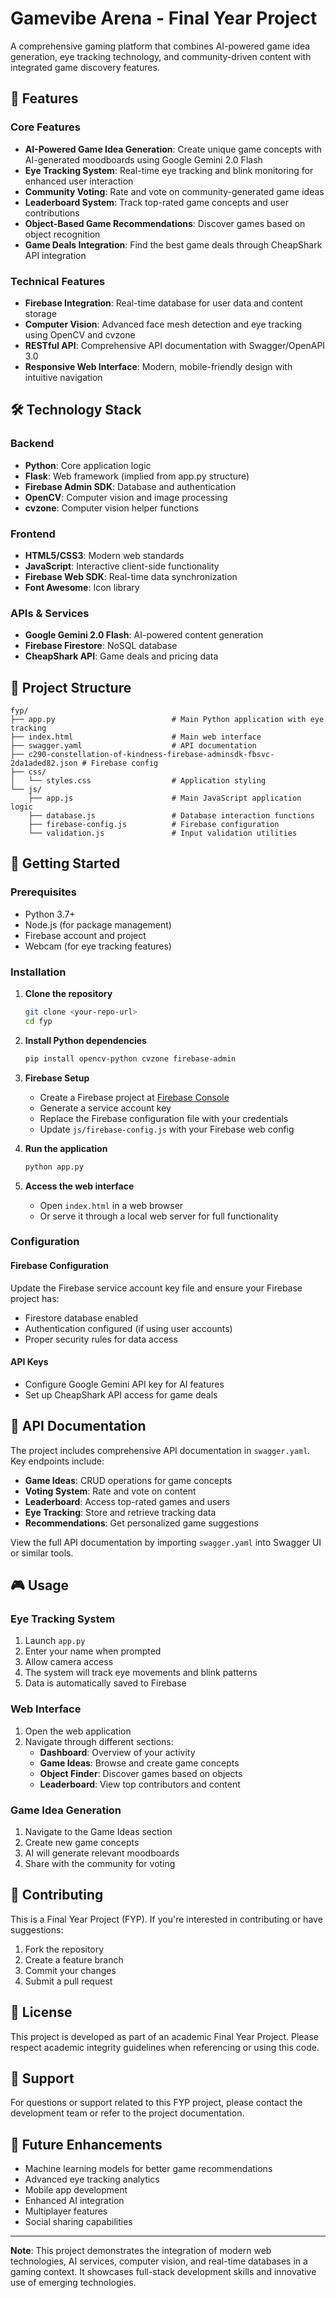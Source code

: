 # Gamevibe Arena - Final Year Project

A comprehensive gaming platform that combines AI-powered game idea generation, eye tracking technology, and community-driven content with integrated game discovery features.

## 🚀 Features

### Core Features
- **AI-Powered Game Idea Generation**: Create unique game concepts with AI-generated moodboards using Google Gemini 2.0 Flash
- **Eye Tracking System**: Real-time eye tracking and blink monitoring for enhanced user interaction
- **Community Voting**: Rate and vote on community-generated game ideas
- **Leaderboard System**: Track top-rated game concepts and user contributions
- **Object-Based Game Recommendations**: Discover games based on object recognition
- **Game Deals Integration**: Find the best game deals through CheapShark API integration

### Technical Features
- **Firebase Integration**: Real-time database for user data and content storage
- **Computer Vision**: Advanced face mesh detection and eye tracking using OpenCV and cvzone
- **RESTful API**: Comprehensive API documentation with Swagger/OpenAPI 3.0
- **Responsive Web Interface**: Modern, mobile-friendly design with intuitive navigation

## 🛠️ Technology Stack

### Backend
- **Python**: Core application logic
- **Flask**: Web framework (implied from app.py structure)
- **Firebase Admin SDK**: Database and authentication
- **OpenCV**: Computer vision and image processing
- **cvzone**: Computer vision helper functions

### Frontend
- **HTML5/CSS3**: Modern web standards
- **JavaScript**: Interactive client-side functionality
- **Firebase Web SDK**: Real-time data synchronization
- **Font Awesome**: Icon library

### APIs & Services
- **Google Gemini 2.0 Flash**: AI-powered content generation
- **Firebase Firestore**: NoSQL database
- **CheapShark API**: Game deals and pricing data

## 📁 Project Structure

```
fyp/
├── app.py                          # Main Python application with eye tracking
├── index.html                      # Main web interface
├── swagger.yaml                    # API documentation
├── c290-constellation-of-kindness-firebase-adminsdk-fbsvc-2da1aded82.json # Firebase config
├── css/
│   └── styles.css                  # Application styling
└── js/
    ├── app.js                      # Main JavaScript application logic
    ├── database.js                 # Database interaction functions
    ├── firebase-config.js          # Firebase configuration
    └── validation.js               # Input validation utilities
```

## 🚀 Getting Started

### Prerequisites
- Python 3.7+
- Node.js (for package management)
- Firebase account and project
- Webcam (for eye tracking features)

### Installation

1. **Clone the repository**
   ```bash
   git clone <your-repo-url>
   cd fyp
   ```

2. **Install Python dependencies**
   ```bash
   pip install opencv-python cvzone firebase-admin
   ```

3. **Firebase Setup**
   - Create a Firebase project at [Firebase Console](https://console.firebase.google.com/)
   - Generate a service account key
   - Replace the Firebase configuration file with your credentials
   - Update `js/firebase-config.js` with your Firebase web config

4. **Run the application**
   ```bash
   python app.py
   ```

5. **Access the web interface**
   - Open `index.html` in a web browser
   - Or serve it through a local web server for full functionality

### Configuration

#### Firebase Configuration
Update the Firebase service account key file and ensure your Firebase project has:
- Firestore database enabled
- Authentication configured (if using user accounts)
- Proper security rules for data access

#### API Keys
- Configure Google Gemini API key for AI features
- Set up CheapShark API access for game deals

## 📖 API Documentation

The project includes comprehensive API documentation in `swagger.yaml`. Key endpoints include:

- **Game Ideas**: CRUD operations for game concepts
- **Voting System**: Rate and vote on content
- **Leaderboard**: Access top-rated games and users
- **Eye Tracking**: Store and retrieve tracking data
- **Recommendations**: Get personalized game suggestions

View the full API documentation by importing `swagger.yaml` into Swagger UI or similar tools.

## 🎮 Usage

### Eye Tracking System
1. Launch `app.py`
2. Enter your name when prompted
3. Allow camera access
4. The system will track eye movements and blink patterns
5. Data is automatically saved to Firebase

### Web Interface
1. Open the web application
2. Navigate through different sections:
   - **Dashboard**: Overview of your activity
   - **Game Ideas**: Browse and create game concepts
   - **Object Finder**: Discover games based on objects
   - **Leaderboard**: View top contributors and content

### Game Idea Generation
1. Navigate to the Game Ideas section
2. Create new game concepts
3. AI will generate relevant moodboards
4. Share with the community for voting

## 🤝 Contributing

This is a Final Year Project (FYP). If you're interested in contributing or have suggestions:

1. Fork the repository
2. Create a feature branch
3. Commit your changes
4. Submit a pull request

## 📄 License

This project is developed as part of an academic Final Year Project. Please respect academic integrity guidelines when referencing or using this code.

## 👥 Support

For questions or support related to this FYP project, please contact the development team or refer to the project documentation.

## 🔄 Future Enhancements

- Machine learning models for better game recommendations
- Advanced eye tracking analytics
- Mobile app development
- Enhanced AI integration
- Multiplayer features
- Social sharing capabilities

---

**Note**: This project demonstrates the integration of modern web technologies, AI services, computer vision, and real-time databases in a gaming context. It showcases full-stack development skills and innovative use of emerging technologies.